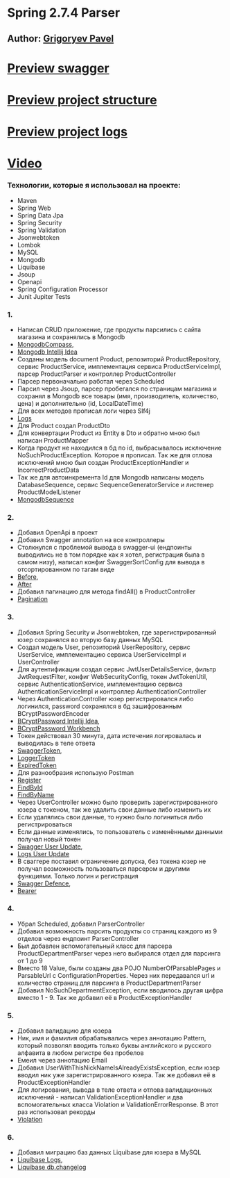 # Spring 2.7.4 Parser

## Author: [Grigoryev Pavel](https://pavelgrigoryev.github.io/GrigoryevPavel/)

# [Preview swagger](src/main/resources/static/preview1.png)

# [Preview project structure](src/main/resources/static/preview2.png)

# [Preview project logs](src/main/resources/static/preview3.png)

# [Video](https://youtu.be/SkCNhmGRQfw)

### Технологии, которые я использовал на проекте:

* Maven
* Spring Web
* Spring Data Jpa
* Spring Security
* Spring Validation
* Jsonwebtoken
* Lombok
* MySQL
* Mongodb
* Liquibase
* Jsoup
* Openapi
* Spring Configuration Processor
* Junit Jupiter Tests

### 1.

- Написал CRUD приложение, где продукты парсились с сайта магазина и сохранялись в Mongodb
- [MongodbCompass](src/main/resources/static/mongodbcompass.png),
- [Mongodb Intellij Idea](src/main/resources/static/mongoIdea.png)
- Созданы модель document Product, репозиторий ProductRepository, сервис ProductService,
  имплементация сервиса ProductServiceImpl, парсер ProductParser и контроллер ProductController
- Парсер первоначально работал через Scheduled
- Парсил через Jsoup, парсер пробегался по страницам магазина и сохранял в Mongodb
  все товары (имя, производитель, количество, цена) и дополнительно (id, LocalDateTime)
- Для всех методов прописал логи через Slf4j
- [Logs](src/main/resources/static/logs.png)
- Для Product создал ProductDto
- Для конвертации Product из Entity в Dto и обратно мною был написан ProductMapper
- Когда продукт не находился в бд по id, выбрасывалось исключение NoSuchProductException.
  Которое я прописал. Так же для отлова исключений мною был создан ProductExceptionHandler и IncorrectProductData
- Так же для автоинкремента Id для Mongodb написаны модель DatabaseSequence, сервис SequenceGeneratorService
  и листенер ProductModelListener
- [MongodbSequence](src/main/resources/static/mongodbsequence.png)

### 2.

- Добавил OpenApi в проект
- Добавил Swagger annotation на все контроллеры
- Столкнулся с проблемой вывода в swagger-ui (ендпоинты выводились не в том порядке как я хотел,
  регистрация была в самом низу), написал конфиг SwaggerSortConfig для вывода в отсортированном по тагам виде
- [Before](src/main/resources/static/beforeswaggerconfig.png),
- [After](src/main/resources/static/afterswaggerconfig.png)
- Добавил пагинацию для метода findAll() в ProductController
- [Pagination](src/main/resources/static/pagination.png)

### 3.

- Добавил Spring Security и Jsonwebtoken, где зарегистрированный юзер сохранялся
  во вторую базу данных MySQL
- Создал модель User, репозиторий UserRepository, сервис UserService, имплементацию сервиса
  UserServiceImpl и UserController
- Для аутентификации создал сервис JwtUserDetailsService, фильтр JwtRequestFilter, конфиг WebSecurityConfig,
  токен JwtTokenUtil, сервис AuthenticationService, имплементацию сервиса AuthenticationServiceImpl и
  контроллер AuthenticationController
- Через AuthenticationController юзер регистрировался либо логинился, password сохранялся в бд
  зашифрованным BCryptPasswordEncoder
- [BCryptPassword Intellij Idea](src/main/resources/static/bcryptpasswordidea.png),
- [BCryptPassword Workbench](src/main/resources/static/bcryptpasswordworkbeanch.png)
- Токен действовал 30 минута, дата истечения логировалась и выводилась в теле ответа
- [SwaggerToken](src/main/resources/static/swaggertoken.png),
- [LoggerToken](src/main/resources/static/loggertoken.png)
- [ExpiredToken](src/main/resources/static/expiredtoken.png)
- Для разнообразия использую Postman
- [Register](src/main/resources/static/postmanregister.png)
- [FindById](src/main/resources/static/postmanfindbyid.png)
- [FindByName](src/main/resources/static/postmanfindbyname.png)
- Через UserController можно было проверить зарегистрированного юзера с токеном, так же удалить
  свои данные либо изменить их
- Если удалялись свои данные, то нужно было логиниться либо регистрироваться
- Если данные изменялись, то пользователь с изменёнными данными получал новый токен
- [Swagger User Update](src/main/resources/static/swaggeruserupdate.png),
- [Logs User Update](src/main/resources/static/ideauserupdate.png)
- В сваггере поставил ограничение допуска, без токена юзер не получал возможность пользоваться парсером и другими
  функциями. Только логин и регистрация
- [Swagger Defence](src/main/resources/static/swaggerdefence.png),
- [Bearer](src/main/resources/static/bearer.png)

### 4.

- Убрал Scheduled, добавил ParserController
- Добавил возможность парсить продукты со страниц каждого из 9 отделов через ендпоинт ParserController
- Был добавлен вспомогательный класс для парсера ProductDepartmentParser через него выбирался отдел для парсинга от 1 до
  9
- Вместо 18 Value, были созданы два POJO NumberOfParsablePages и ParsableUrl с ConfigurationProperties.
  Через них передавался url и количество страниц для парсинга в ProductDepartmentParser
- Добавил NoSuchDepartmentException, если вводилось другая цифра вместо 1 - 9.
  Так же добавил её в ProductExceptionHandler

### 5.

- Добавил валидацию для юзера
- Ник, имя и фамилия обрабатывались через аннотацию Pattern, который позволял вводить только буквы
  английского и русского алфавита в любом регистре без пробелов
- Емеил через аннотацию Email
- Добавил UserWithThisNickNameIsAlreadyExistsException, если юзер вводил ник уже зарегистрированного юзера.
  Так же добавил её в ProductExceptionHandler
- Для логирования, вывода в теле ответа и отлова валидационных исключений - написал
  ValidationExceptionHandler и два вспомогательных класса Violation и ValidationErrorResponse.
  В этот раз использовал рекорды
- [Violation](src/main/resources/static/swaggervalidation.png)

### 6.

- Добавил миграцию баз данных Liquibase для юзера в MySQL
- [Liquibase Logs](src/main/resources/static/liquibaselogs.png),
- [Liquibase db.changelog](src/main/resources/static/liqubasechangelog.png)
